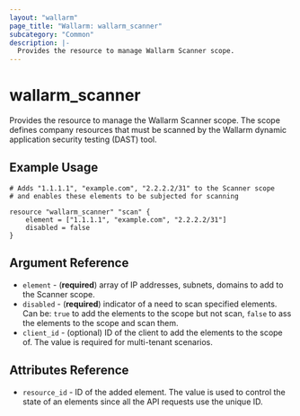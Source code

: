```yaml
---
layout: "wallarm"
page_title: "Wallarm: wallarm_scanner"
subcategory: "Common"
description: |-
  Provides the resource to manage Wallarm Scanner scope.
---
```


# wallarm_scanner

Provides the resource to manage the Wallarm Scanner scope. The scope defines company resources that must be scanned by the Wallarm dynamic application security testing (DAST) tool.

## Example Usage

```hcl
# Adds "1.1.1.1", "example.com", "2.2.2.2/31" to the Scanner scope
# and enables these elements to be subjected for scanning

resource "wallarm_scanner" "scan" {
    element = ["1.1.1.1", "example.com", "2.2.2.2/31"]
    disabled = false
}
```

## Argument Reference

* `element` - (**required**) array of IP addresses, subnets, domains to add to the Scanner scope.
* `disabled` - (**required**) indicator of a need to scan specified elements. Can be: `true` to add the elements to the scope but not scan, `false` to ass the elements to the scope and scan them.
* `client_id` - (optional) ID of the client to add the elements to the scope of. The value is required for multi-tenant scenarios.

## Attributes Reference

* `resource_id` - ID of the added element. The value is used to control the state of an elements since all the API requests use the unique ID.